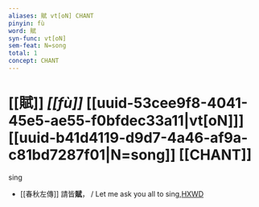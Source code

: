 ```yaml
---
aliases: 賦 vt[oN] CHANT
pinyin: fù
word: 賦
syn-func: vt[oN]
sem-feat: N=song
total: 1
concept: CHANT 
---
```

# [[賦]] *[[fù]]*  [[uuid-53cee9f8-4041-45e5-ae55-f0bfdec33a11|vt[oN]]] [[uuid-b41d4119-d9d7-4a46-af9a-c81bd7287f01|N=song]] [[CHANT]]
sing
 - [[春秋左傳]] 請皆**賦**， / Let me ask you all to sing,[HXWD](https://hxwd.org/textview.html?location=KR1e0001_tls_009-683a.8)
